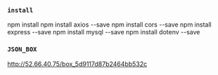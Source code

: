 ### `install`
npm install
npm install axios --save
npm install cors --save
npm install express --save
npm install mysql --save
npm install dotenv --save

### `JSON_BOX`
http://52.66.40.75/box_5d9117d87b2464bb532c